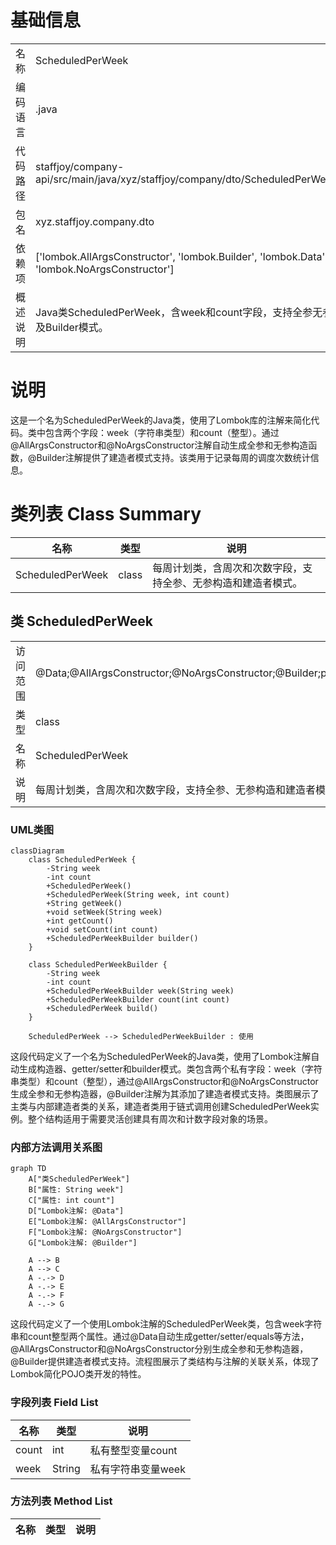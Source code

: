 # 基础信息

|      |      |
|------|------|
| 名称 | ScheduledPerWeek |
| 编码语言 | .java |
| 代码路径 | staffjoy/company-api/src/main/java/xyz/staffjoy/company/dto/ScheduledPerWeek.java |
| 包名 | xyz.staffjoy.company.dto |
| 依赖项 | ['lombok.AllArgsConstructor', 'lombok.Builder', 'lombok.Data', 'lombok.NoArgsConstructor'] |
| 概述说明 | Java类ScheduledPerWeek，含week和count字段，支持全参无参构造及Builder模式。 |

# 说明

这是一个名为ScheduledPerWeek的Java类，使用了Lombok库的注解来简化代码。类中包含两个字段：week（字符串类型）和count（整型）。通过@AllArgsConstructor和@NoArgsConstructor注解自动生成全参和无参构造函数，@Builder注解提供了建造者模式支持。该类用于记录每周的调度次数统计信息。

# 类列表 Class Summary

| 名称   | 类型  | 说明 |
|-------|------|-------------|
| ScheduledPerWeek | class | 每周计划类，含周次和次数字段，支持全参、无参构造和建造者模式。 |



## 类 ScheduledPerWeek

|      |      |
|------|------|
| 访问范围 | @Data;@AllArgsConstructor;@NoArgsConstructor;@Builder;public |
| 类型 | class |
| 名称 | ScheduledPerWeek |
| 说明 | 每周计划类，含周次和次数字段，支持全参、无参构造和建造者模式。 |


### UML类图

```mermaid
classDiagram
    class ScheduledPerWeek {
        -String week
        -int count
        +ScheduledPerWeek()
        +ScheduledPerWeek(String week, int count)
        +String getWeek()
        +void setWeek(String week)
        +int getCount()
        +void setCount(int count)
        +ScheduledPerWeekBuilder builder()
    }

    class ScheduledPerWeekBuilder {
        -String week
        -int count
        +ScheduledPerWeekBuilder week(String week)
        +ScheduledPerWeekBuilder count(int count)
        +ScheduledPerWeek build()
    }

    ScheduledPerWeek --> ScheduledPerWeekBuilder : 使用
```

这段代码定义了一个名为ScheduledPerWeek的Java类，使用了Lombok注解自动生成构造器、getter/setter和builder模式。类包含两个私有字段：week（字符串类型）和count（整型），通过@AllArgsConstructor和@NoArgsConstructor生成全参和无参构造器，@Builder注解为其添加了建造者模式支持。类图展示了主类与内部建造者类的关系，建造者类用于链式调用创建ScheduledPerWeek实例。整个结构适用于需要灵活创建具有周次和计数字段对象的场景。


### 内部方法调用关系图

```mermaid
graph TD
    A["类ScheduledPerWeek"]
    B["属性: String week"]
    C["属性: int count"]
    D["Lombok注解: @Data"]
    E["Lombok注解: @AllArgsConstructor"]
    F["Lombok注解: @NoArgsConstructor"]
    G["Lombok注解: @Builder"]

    A --> B
    A --> C
    A -.-> D
    A -.-> E
    A -.-> F
    A -.-> G
```

这段代码定义了一个使用Lombok注解的ScheduledPerWeek类，包含week字符串和count整型两个属性。通过@Data自动生成getter/setter/equals等方法，@AllArgsConstructor和@NoArgsConstructor分别生成全参和无参构造器，@Builder提供建造者模式支持。流程图展示了类结构与注解的关联关系，体现了Lombok简化POJO类开发的特性。

### 字段列表 Field List

| 名称  | 类型  | 说明 |
|-------|-------|------|
| count | int | 私有整型变量count |
| week | String | 私有字符串变量week |

### 方法列表 Method List

| 名称  | 类型  | 说明 |
|-------|-------|------|





